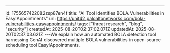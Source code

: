 ---
id: 1755657422082zsp87en4f
title: "AI Tool Identifies BOLA Vulnerabilities in Easy!Appointments"
url: https://unit42.paloaltonetworks.com/bola-vulnerabilities-easyappointments/
tags: ["threat research", "blog", "security"]
createdAt: 2025-08-20T02:37:02.071Z
updatedAt: 2025-08-20T02:37:03.621Z
---We explain how an automated BOLA detection tool harnessing GenAI discovered multiple BOLA vulnerabilities in open-source scheduling tool Easy!Appointments.
